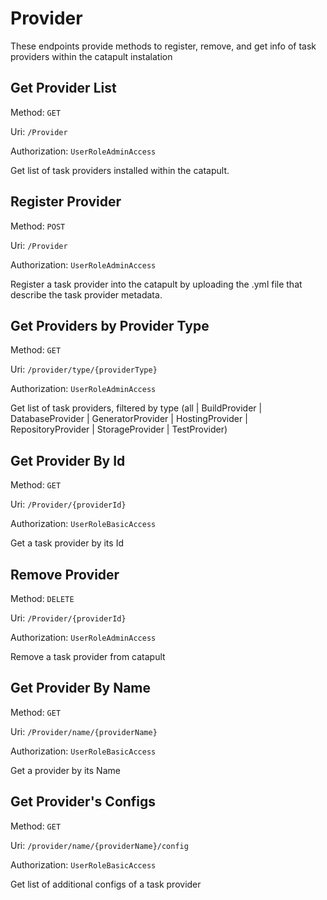 # Provider

These endpoints provide methods to register, remove, and get info of task providers within the catapult instalation

## Get Provider List
Method: `GET`

Uri: `/Provider`

Authorization: `UserRoleAdminAccess`

Get list of task providers installed within the catapult.

## Register Provider
Method: `POST`

Uri: `/Provider`

Authorization: `UserRoleAdminAccess`

Register a task provider into the catapult by uploading the .yml file that describe the task provider metadata.

## Get Providers by Provider Type
Method: `GET`

Uri: `/provider/type/{providerType}`

Authorization: `UserRoleAdminAccess`

Get list of task providers, filtered by type (all | BuildProvider | DatabaseProvider | GeneratorProvider | HostingProvider | RepositoryProvider | StorageProvider | TestProvider)

## Get Provider By Id
Method: `GET`

Uri: `/Provider/{providerId}`

Authorization: `UserRoleBasicAccess`

Get a task provider by its Id

## Remove Provider
Method: `DELETE`

Uri: `/Provider/{providerId}`

Authorization: `UserRoleAdminAccess`

Remove a task provider from catapult

## Get Provider By Name
Method: `GET`

Uri: `/Provider/name/{providerName}`

Authorization: `UserRoleBasicAccess`

Get a provider by its Name

## Get Provider's Configs
Method: `GET`

Uri: `/provider/name/{providerName}/config`

Authorization: `UserRoleBasicAccess`

Get list of additional configs of a task provider